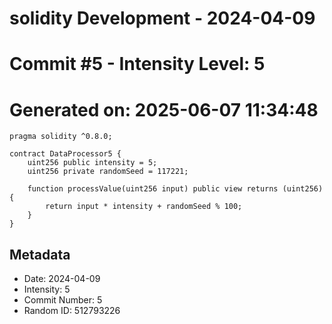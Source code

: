 ﻿# solidity Development - 2024-04-09
# Commit #5 - Intensity Level: 5
# Generated on: 2025-06-07 11:34:48
```solidity
pragma solidity ^0.8.0;

contract DataProcessor5 {
    uint256 public intensity = 5;
    uint256 private randomSeed = 117221;

    function processValue(uint256 input) public view returns (uint256) {
        return input * intensity + randomSeed % 100;
    }
}
```
## Metadata
- Date: 2024-04-09
- Intensity: 5
- Commit Number: 5
- Random ID: 512793226
